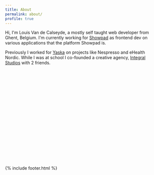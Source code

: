 ```yaml
---
title: About
permalink: about/
profile: true
---
```


Hi, I'm Louis Van de Calseyde, a mostly self taught web developer from Ghent, Belgium.
I'm currently working for [Showpad](http://www.showpad.com) as frontend dev on various applications that the platform Showpad is.

Previously I worked for [Yaska](http://yaska.eu) on projects like Nespresso and eHealth Nordic.
While I was at school I co-founded a creative agency, [Integral Studios](http://integralstudios.be/) with 2 friends.

[<svg class="icon icon-github"><use xlink:href="#icon-github"></use></svg>](https://github.com/vdclouis)
[<svg class="icon icon-twitter"><use xlink:href="#icon-twitter"></use></svg>](https://twitter.com/vdclouis)

{% include footer.html %}
